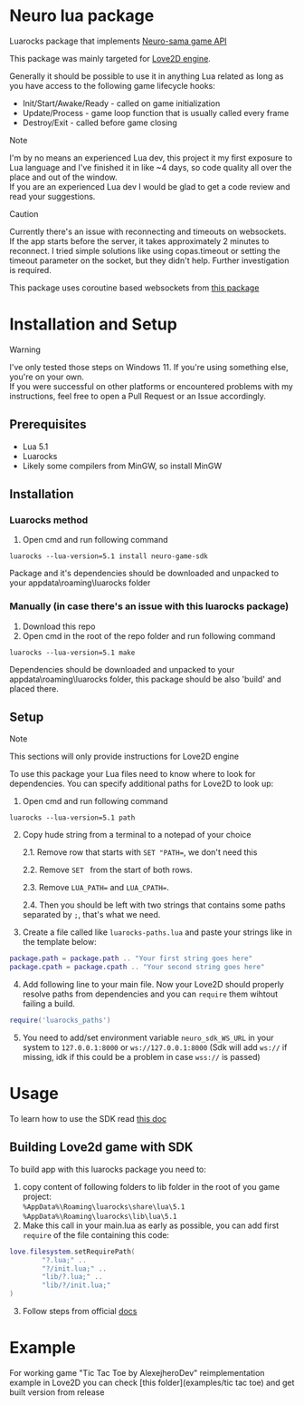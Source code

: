# Neuro lua package

Luarocks package that implements [Neuro-sama game API](https://github.com/VedalAI/neuro-game-sdk)

This package was mainly targeted for [Love2D engine](https://love2d.org/).

Generally it should be possible to use it in anything Lua related as long as you have access to the following game lifecycle hooks:
- Init/Start/Awake/Ready - called on game initialization
- Update/Process - game loop function that is usually called every frame
- Destroy/Exit - called before game closing


>[!NOTE]  
>I'm by no means an experienced Lua dev, this project it my first exposure to Lua language and I've finished it in like ~4 days, so code quality all over the place and out of the window.<br>
>If you are an experienced Lua dev I would be glad to get a code review and read your suggestions.


> [!CAUTION]  
> Currently there's an issue with reconnecting and timeouts on websockets.  
> If the app starts before the server, it takes approximately 2 minutes to reconnect. I tried simple solutions like using copas.timeout or setting the timeout parameter on the socket, but they didn't help. Further investigation is required.

This package uses coroutine based websockets from [this package](https://github.com/lipp/lua-websockets)

# Installation and Setup

> [!WARNING]  
> I've only tested those steps on Windows 11. If you're using something else, you're on your own. <br>
> If you were successful on other platforms or encountered problems with my instructions, feel free to open a Pull Request or an Issue accordingly.

## Prerequisites
- Lua 5.1
- Luarocks
- Likely some compilers from MinGW, so install MinGW

## Installation

### Luarocks method

1. Open cmd and run following command 

 ```
 luarocks --lua-version=5.1 install neuro-game-sdk
 ``` 
Package and it's dependencies should be downloaded and unpacked to your appdata\roaming\luarocks folder

### Manually (in case there's an issue with **this** luarocks package)

1. Download this repo
2. Open cmd in the root of the repo folder and run following command 
```
luarocks --lua-version=5.1 make
```
Dependencies should be downloaded and unpacked to your appdata\roaming\luarocks folder, this package should be also 'build' and placed there.

## Setup
>[!NOTE]
>This sections will only provide instructions for Love2D engine

To use this package your Lua files need to know where to look for dependencies. You can specify additional paths for Love2D to look up:
1. Open cmd and run following command

``` 
luarocks --lua-version=5.1 path
```
2. Copy hude string from a terminal to a notepad of your choice 
    
    2.1. Remove row that starts with `SET "PATH=`, we don't need this 
    
    2.2. Remove `SET ` from the start of both rows. 
    
    2.3. Remove `LUA_PATH=` and `LUA_CPATH=`. 
    
    2.4. Then you should be left with two strings that contains some paths separated by `;`, that's what we need.
3. Create a file called like `luarocks-paths.lua` and paste your strings like in the template below:
```lua
package.path = package.path .. "Your first string goes here"
package.cpath = package.cpath .. "Your second string goes here"
```
4. Add following line to your main file. Now your Love2D should properly resolve paths from dependencies and you can `require` them wihtout failing a build.

```lua 
require('luarocks_paths')
```

5. You need to add/set environment variable `neuro_sdk_WS_URL` in your system to `127.0.0.1:8000` or `ws://127.0.0.1:8000` (Sdk will add `ws://` if missing, idk if this could be a problem in case `wss://` is passed)

# Usage
To learn how to use the SDK read [this doc](USAGE.md)

## Building Love2d game with SDK
 To build app with this luarocks package you need to:
1. copy content of following folders to lib folder in the root of you game project:   
``%AppData%\Roaming\luarocks\share\lua\5.1``  
``%AppData%\Roaming\luarocks\lib\lua\5.1``
2. Make this call in your main.lua as early as possible, you can add first `require` of the file containing this code:
```lua
love.filesystem.setRequirePath(
        "?.lua;" ..
        "?/init.lua;" ..
        "lib/?.lua;" ..
        "lib/?/init.lua;"
)
```
3. Follow steps from official [docs](https://love2d.org/wiki/Game_Distribution)

# Example
For working game "Tic Tac Toe by AlexejheroDev" reimplementation example in Love2D you can check [this folder](examples/tic tac toe) and get built version from release
